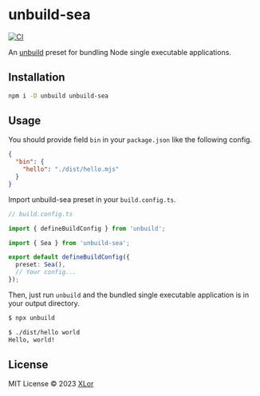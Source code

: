 # unbuild-sea

[![CI](https://github.com/yjl9903/unbuild-sea/actions/workflows/ci.yaml/badge.svg)](https://github.com/yjl9903/unbuild-sea/actions/workflows/ci.yaml)

An [unbuild](https://github.com/unjs/unbuild) preset for bundling Node single executable applications.

## Installation

```bash
npm i -D unbuild unbuild-sea
```

## Usage

You should provide field `bin` in your `package.json` like the following config.

```JSON
{
  "bin": {
    "hello": "./dist/hello.mjs"
  }
}
```

Import unbuild-sea preset in your `build.config.ts`.

```ts
// build.config.ts

import { defineBuildConfig } from 'unbuild';

import { Sea } from 'unbuild-sea';

export default defineBuildConfig({
  preset: Sea(),
  // Your config...
});
```

Then, just run `unbuild` and the bundled single executable application is in your output directory.

```bash
$ npx unbuild

$ ./dist/hello world
Hello, world!
```

## License

MIT License © 2023 [XLor](https://github.com/yjl9903)
